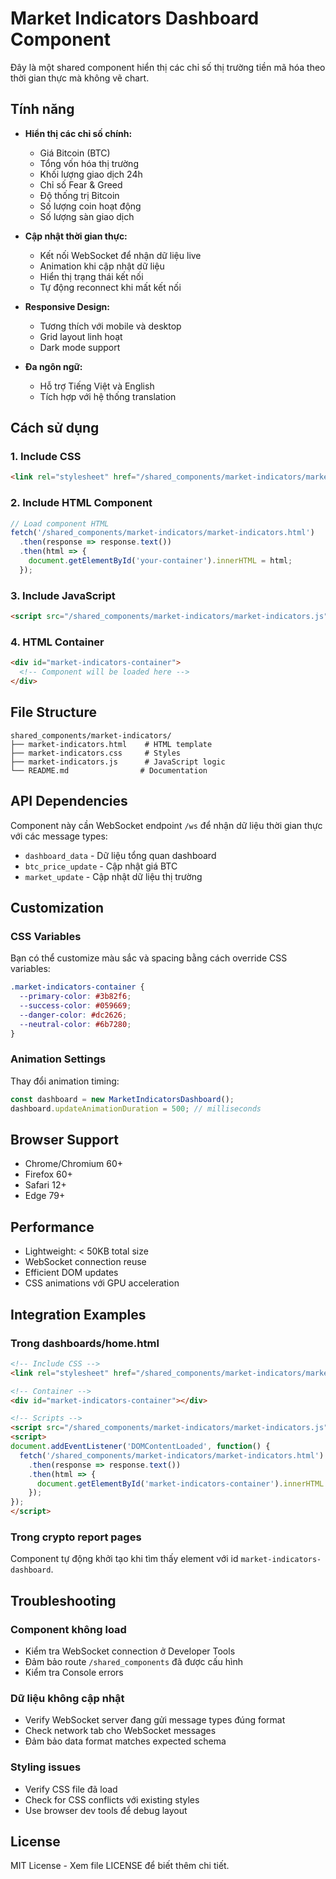 # Market Indicators Dashboard Component

Đây là một shared component hiển thị các chỉ số thị trường tiền mã hóa theo thời gian thực mà không vẽ chart.

## Tính năng

- **Hiển thị các chỉ số chính:**
  - Giá Bitcoin (BTC)
  - Tổng vốn hóa thị trường 
  - Khối lượng giao dịch 24h
  - Chỉ số Fear & Greed
  - Độ thống trị Bitcoin
  - Số lượng coin hoạt động
  - Số lượng sàn giao dịch

- **Cập nhật thời gian thực:**
  - Kết nối WebSocket để nhận dữ liệu live
  - Animation khi cập nhật dữ liệu
  - Hiển thị trạng thái kết nối
  - Tự động reconnect khi mất kết nối

- **Responsive Design:**
  - Tương thích với mobile và desktop
  - Grid layout linh hoạt
  - Dark mode support

- **Đa ngôn ngữ:**
  - Hỗ trợ Tiếng Việt và English
  - Tích hợp với hệ thống translation

## Cách sử dụng

### 1. Include CSS
```html
<link rel="stylesheet" href="/shared_components/market-indicators/market-indicators.css">
```

### 2. Include HTML Component
```javascript
// Load component HTML
fetch('/shared_components/market-indicators/market-indicators.html')
  .then(response => response.text())
  .then(html => {
    document.getElementById('your-container').innerHTML = html;
  });
```

### 3. Include JavaScript
```html
<script src="/shared_components/market-indicators/market-indicators.js" defer></script>
```

### 4. HTML Container
```html
<div id="market-indicators-container">
  <!-- Component will be loaded here -->
</div>
```

## File Structure

```
shared_components/market-indicators/
├── market-indicators.html    # HTML template
├── market-indicators.css     # Styles
├── market-indicators.js      # JavaScript logic
└── README.md                # Documentation
```

## API Dependencies

Component này cần WebSocket endpoint `/ws` để nhận dữ liệu thời gian thực với các message types:

- `dashboard_data` - Dữ liệu tổng quan dashboard
- `btc_price_update` - Cập nhật giá BTC
- `market_update` - Cập nhật dữ liệu thị trường

## Customization

### CSS Variables
Bạn có thể customize màu sắc và spacing bằng cách override CSS variables:

```css
.market-indicators-container {
  --primary-color: #3b82f6;
  --success-color: #059669;
  --danger-color: #dc2626;
  --neutral-color: #6b7280;
}
```

### Animation Settings
Thay đổi animation timing:

```javascript
const dashboard = new MarketIndicatorsDashboard();
dashboard.updateAnimationDuration = 500; // milliseconds
```

## Browser Support

- Chrome/Chromium 60+
- Firefox 60+
- Safari 12+
- Edge 79+

## Performance

- Lightweight: < 50KB total size
- WebSocket connection reuse
- Efficient DOM updates
- CSS animations với GPU acceleration

## Integration Examples

### Trong dashboards/home.html
```html
<!-- Include CSS -->
<link rel="stylesheet" href="/shared_components/market-indicators/market-indicators.css">

<!-- Container -->
<div id="market-indicators-container"></div>

<!-- Scripts -->
<script src="/shared_components/market-indicators/market-indicators.js" defer></script>
<script>
document.addEventListener('DOMContentLoaded', function() {
  fetch('/shared_components/market-indicators/market-indicators.html')
    .then(response => response.text())
    .then(html => {
      document.getElementById('market-indicators-container').innerHTML = html;
    });
});
</script>
```

### Trong crypto report pages
Component tự động khởi tạo khi tìm thấy element với id `market-indicators-dashboard`.

## Troubleshooting

### Component không load
- Kiểm tra WebSocket connection ở Developer Tools
- Đảm bảo route `/shared_components` đã được cấu hình
- Kiểm tra Console errors

### Dữ liệu không cập nhật
- Verify WebSocket server đang gửi message types đúng format
- Check network tab cho WebSocket messages
- Đảm bảo data format matches expected schema

### Styling issues
- Verify CSS file đã load
- Check for CSS conflicts với existing styles
- Use browser dev tools để debug layout

## License

MIT License - Xem file LICENSE để biết thêm chi tiết.
